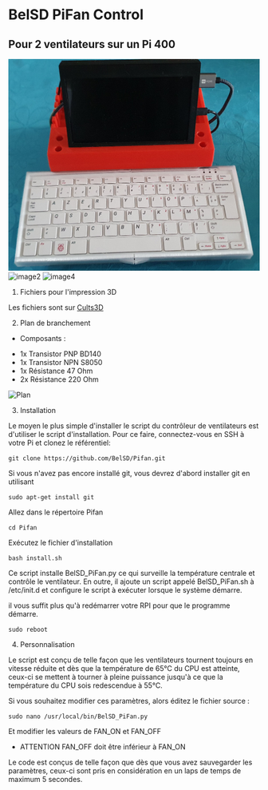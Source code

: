 # BelSD PiFan Control
## Pour 2 ventilateurs sur un Pi 400

![image1](https://github.com/BelSD/Pifan/blob/master/images/1.jpg)
![image2](https://github.com/BelSD/Pifan/images/2.jpg)
![image4](https://github.com/BelSD/Pifan/images/4.jpg)

1. Fichiers pour l'impression 3D

Les fichiers sont sur [Cults3D](https://cults3d.com/fr/mod%C3%A8le-3d/divers/pi-400-cooling)

2. Plan de branchement

* Composants :

- 1x Transistor PNP BD140
- 1x Transistor NPN S8050
- 1x Résistance 47 Ohm
- 2x Résistance 220 Ohm

![Plan](https://github.com/BelSD/Pifan/images/PI400-Fan.png)

3. Installation


Le moyen le plus simple d'installer le script du contrôleur de ventilateurs est d'utiliser le script d'installation. 
Pour ce faire, connectez-vous en SSH à votre Pi et clonez le référentiel: 

```
git clone https://github.com/BelSD/Pifan.git
```
Si vous n'avez pas encore installé git, vous devrez d'abord installer git en utilisant

```
sudo apt-get install git
```

Allez dans le répertoire Pifan

```
cd Pifan
```

Exécutez le fichier d'installation

```
bash install.sh
```

Ce script installe BelSD_PiFan.py ce qui surveille la température centrale et contrôle le ventilateur. 
En outre, il ajoute un script appelé BelSD_PiFan.sh à /etc/init.d et configure le script à exécuter lorsque le système démarre.

il vous suffit plus qu'à redémarrer votre RPI pour que le programme démarre.
```
sudo reboot
```

4. Personnalisation

Le script est conçu de telle façon que les ventilateurs tournent toujours en vitesse réduite
et dès que la température de 65°C du CPU est atteinte, ceux-ci se mettent à tourner à pleine puissance
jusqu'à ce que la température du CPU sois redescendue à 55°C.

Si vous souhaitez modifier ces paramètres, alors éditez le fichier source :

```
sudo nano /usr/local/bin/BelSD_PiFan.py
```

Et modifier les valeurs de FAN_ON et FAN_OFF
* ATTENTION
FAN_OFF doit être inférieur à FAN_ON

Le code est conçus de telle façon que dès que vous avez sauvegarder les paramètres,
ceux-ci sont pris en considération en un laps de temps de maximum 5 secondes.
